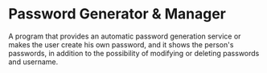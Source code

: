 # Password Generator & Manager
A program that provides an automatic password generation service or makes the user create his own password, and it shows the person's passwords, in addition to the possibility of modifying or deleting passwords and username.
